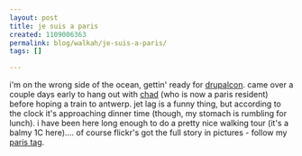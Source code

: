 ```yaml
---
layout: post
title: je suis a paris
created: 1109006363
permalink: blog/walkah/je-suis-a-paris/
tags: []

---
```

<p>
i'm on the wrong side of the ocean, gettin' ready for <a href="http://drupal.org/drupal-conference-2005" title="drupal conference">drupalcon</a>. came over a couple days early to hang out with <a href="http://chad.walkah.net/">chad</a> (who is now a paris resident) before hoping a train to antwerp. jet lag is a funny thing, but according to the clock it's approaching dinner time (though, my stomach is rumbling for lunch). i have been here long enough to do a pretty nice walking tour (it's a balmy 1C here).... of course flickr's got the full story in pictures - follow my <a href="http://www.flickr.com/photos/walkah/tags/paris/" title="paris photos on flickr">paris tag</a>.
</p>
